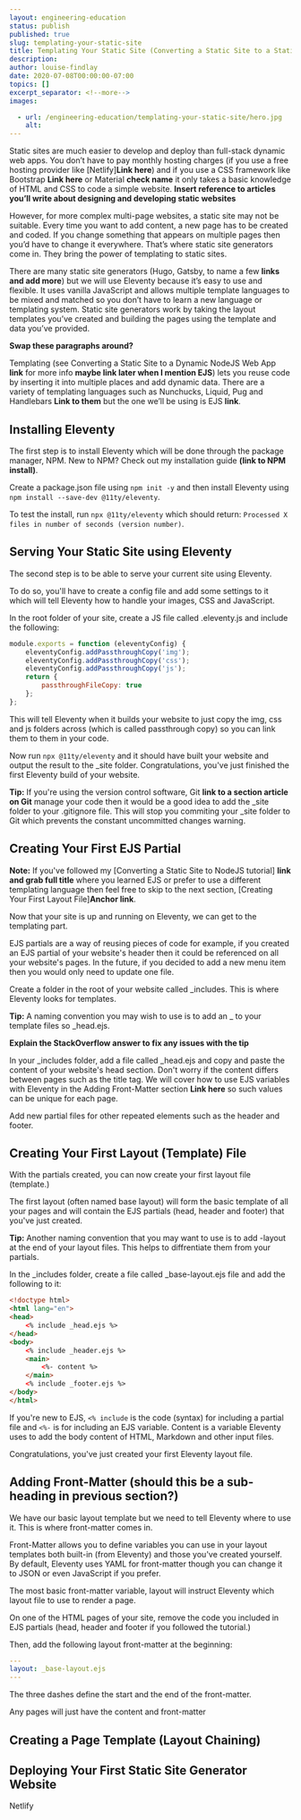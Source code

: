 ```yaml
---
layout: engineering-education
status: publish
published: true
slug: templating-your-static-site
title: Templating Your Static Site (Converting a Static Site to a Static Site Generator)
description:
author: louise-findlay
date: 2020-07-08T00:00:00-07:00
topics: []
excerpt_separator: <!--more-->
images:

  - url: /engineering-education/templating-your-static-site/hero.jpg
    alt:
---
```

Static sites are much easier to develop and deploy than full-stack dynamic web apps. You don’t have to pay monthly hosting charges (if you use a free hosting provider like [Netlify]**Link here**) and if you use a CSS framework like Bootstrap **Link here** or Material **check name** it only takes a basic knowledge of HTML and CSS to code a simple website. **Insert reference to articles you’ll write about designing and developing static websites**

<!--more-->

However, for more complex multi-page websites, a static site may not be suitable. Every time you want to add content, a new page has to be created and coded. If you change something that appears on multiple pages then you’d have to change it everywhere. That’s where static site generators come in. They bring the power of templating to static sites.

There are many static site generators (Hugo, Gatsby, to name a few **links and add more**) but we will use Eleventy because it’s easy to use and flexible. It uses vanilla JavaScript and allows multiple template languages to be mixed and matched so you don’t have to learn a new language or templating system. Static site generators work by taking the layout templates you’ve created and building the pages using the template and data you’ve provided.

**Swap these paragraphs around?**

Templating (see Converting a Static Site to a Dynamic NodeJS Web App **link** for more info **maybe link later when I mention EJS**) lets you reuse code by inserting it into multiple places and add dynamic data. There are a variety of templating languages such as Nunchucks, Liquid, Pug and Handlebars **Link to them** but the one we’ll be using is EJS **link**.

## Installing Eleventy

The first step is to install Eleventy which will be done through the package manager, NPM. New to NPM? Check out my installation guide **(link to NPM install)**.

Create a package.json file using `npm init -y` and then install Eleventy using `npm install --save-dev @11ty/eleventy`.

To test the install, run `npx @11ty/eleventy` which should return:
`Processed X files in number of seconds (version number)`.

## Serving Your Static Site using Eleventy

The second step is to be able to serve your current site using Eleventy.

To do so, you'll have to create a config file and add some settings to it which will tell Eleventy how to handle your images, CSS and JavaScript.

In the root folder of your site, create a JS file called .eleventy.js and include the following:

```js
module.exports = function (eleventyConfig) {
    eleventyConfig.addPassthroughCopy('img');
    eleventyConfig.addPassthroughCopy('css');
    eleventyConfig.addPassthroughCopy('js');
    return {
        passthroughFileCopy: true
    };
};
```
This will tell Eleventy when it builds your website to just copy the img, css and js folders across (which is called passthrough copy) so you can link them to them in your code.

Now run `npx @11ty/eleventy` and it should have built your website and output the result to the _site folder. Congratulations, you've just finished the first Eleventy build of your website.

**Tip:** If you're using the version control software, Git **link to a section article on Git** manage your code then it would be a good idea to add the _site folder to your .gitignore file. This will stop you commiting your _site folder to Git which prevents the constant uncommitted changes warning. 

## Creating Your First EJS Partial

**Note:** If you've followed my [Converting a Static Site to NodeJS tutorial] **link and grab full title** where you learned EJS or prefer to use a different templating language then feel free to skip to the next section, [Creating Your First Layout File]**Anchor link**.

Now that your site is up and running on Eleventy, we can get to the templating part.

EJS partials are a way of reusing pieces of code for example, if you created an EJS partial of your website's header then it could be referenced on all your website's pages. In the future, if you decided to add a new menu item then you would only need to update one file.

Create a folder in the root of your website called _includes. This is where Eleventy looks for templates.

**Tip:** A naming convention you may wish to use is to add an _ to your template files so _head.ejs.

**Explain the StackOverflow answer to fix any issues with the tip**

In your _includes folder, add a file called _head.ejs and copy and paste the content of your website's head section. Don't worry if the content differs between pages such as the title tag. We will cover how to use EJS variables with Eleventy in the Adding Front-Matter section **Link here** so such values can be unique for each page.

Add new partial files for other repeated elements such as the header and footer.

## Creating Your First Layout (Template) File

With the partials created, you can now create your first layout file (template.) 

The first layout (often named base layout) will form the basic template of all your pages and will contain the EJS partials (head, header and footer) that you've just created.

**Tip:** Another naming convention that you may want to use is to add -layout at the end of your layout files. This helps to diffrentiate them from your partials.

In the _includes folder, create a file called _base-layout.ejs file and add the following to it:

```html
<!doctype html>
<html lang="en">
<head>
    <% include _head.ejs %>
</head>
<body>
    <% include _header.ejs %>
    <main>
        <%- content %>
    </main>
    <% include _footer.ejs %>
</body>
</html>
```
If you're new to EJS, `<% include` is the code (syntax) for including a partial file and `<%-` is for including an EJS variable. Content is a variable Eleventy uses to add the body content of HTML, Markdown and other input files.

Congratulations, you've just created your first Eleventy layout file. 

## Adding Front-Matter (should this be a sub-heading in previous section?)

We have our basic layout template but we need to tell Eleventy where to use it. This is where front-matter comes in.

Front-Matter allows you to define variables you can use in your layout templates both built-in (from Eleventy) and those you've created yourself. By default, Eleventy uses YAML for front-matter though you can change it to JSON or even JavaScript if you prefer.

The most basic front-matter variable, layout will instruct Eleventy which layout file to use to render a page.

On one of the HTML pages of your site, remove the code you included in EJS partials (head, header and footer if you followed the tutorial.)

Then, add the following layout front-matter at the beginning:

```yaml
---
layout: _base-layout.ejs
---
```
The three dashes define the start and the end of the front-matter.

Any pages will just have the content and front-matter

## Creating a Page Template (Layout Chaining)

## Deploying Your First Static Site Generator Website

Netlify
